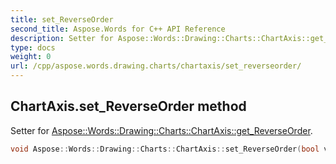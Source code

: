 ```yaml
---
title: set_ReverseOrder
second_title: Aspose.Words for C++ API Reference
description: Setter for Aspose::Words::Drawing::Charts::ChartAxis::get_ReverseOrder. 
type: docs
weight: 0
url: /cpp/aspose.words.drawing.charts/chartaxis/set_reverseorder/
---
```

## ChartAxis.set_ReverseOrder method


Setter for [Aspose::Words::Drawing::Charts::ChartAxis::get_ReverseOrder](./get_reverseorder/).

```cpp
void Aspose::Words::Drawing::Charts::ChartAxis::set_ReverseOrder(bool value)
```

